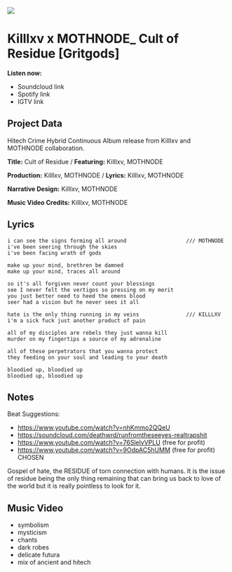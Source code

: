 ![](cult_of_residue_final_cover.png)

# Killlxv x MOTHNODE_ Cult of Residue [Gritgods]

**Listen now:** 
- Soundcloud link
- Spotify link
- IGTV link

## Project Data

Hitech Crime Hybrid Continuous Album release from Killlxv and MOTHNODE collaboration.

**Title:** Cult of Residue / **Featuring:** Killlxv, MOTHNODE

**Production:** Killlxv, MOTHNODE / **Lyrics:** Killlxv, MOTHNODE

**Narrative Design:** Killlxv, MOTHNODE

**Music Video Credits:** Killlxv, MOTHNODE

## Lyrics

```
i can see the signs forming all around                   /// MOTHNODE
i've been seering through the skies
i've been facing wrath of gods

make up your mind, brethren be damned
make up your mind, traces all around

so it's all forgiven never count your blessings
see I never felt the vertigos so pressing on my merit
you just better need to heed the omens blood
seer had a vision but he never sees it all

hate is the only thing running in my veins               /// KILLLXV
i'm a sick fuck just another product of pain

all of my disciples are rebels they just wanna kill
murder on my fingertips a source of my adrenaline 

all of these perpetrators that you wanna protect 
they feeding on your soul and leading to your death

bloodied up, bloodied up
bloodied up, bloodied up

```

## Notes

Beat Suggestions: 
- https://www.youtube.com/watch?v=nhKmmo2QQeU
- https://soundcloud.com/deathwrd/runfromtheseeyes-realtrapshit
- https://www.youtube.com/watch?v=76SlelvVPLU (free for profit)
- https://www.youtube.com/watch?v=9OdpAC5hUMM (free for profit) CHOSEN

Gospel of hate, the RESIDUE of torn connection with humans. It is the issue of residue being the only thing remaining that can bring us back to love of the world but it is really pointless to look for it.

## Music Video

- symbolism
- mysticism
- chants
- dark robes
- delicate futura
- mix of ancient and hitech
